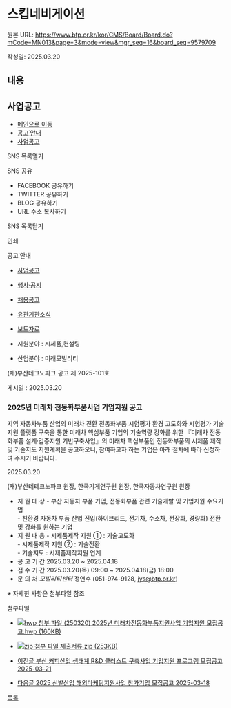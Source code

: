 # 스킵네비게이션

원본 URL: https://www.btp.or.kr/kor/CMS/Board/Board.do?mCode=MN013&page=3&mode=view&mgr_seq=16&board_seq=9579709

작성일: 2025.03.20

## 내용

## 사업공고

  * [메인으로 이동](/kor/Main.do)
  * [공고˙안내](/kor/CMS/Board/Board.do?mCode=MN013)
  * [사업공고](/kor/CMS/Board/Board.do?mCode=MN013)



SNS 목록열기

SNS 공유

  * FACEBOOK 공유하기
  * TWITTER 공유하기
  * BLOG 공유하기
  * URL 주소 복사하기

SNS 목록닫기

인쇄

공고˙안내

  * [ 사업공고 ](/kor/CMS/Board/Board.do?mCode=MN013)
  * [ 행사·공지 ](/kor/CMS/Board/Board.do?mCode=MN018)
  * [ 채용공고 ](/kor/CMS/Board/Board.do?mCode=MN086)
  * [ 유관기관소식 ](/kor/CMS/Board/Board.do?mCode=MN019)
  * [ 보도자료 ](/kor/CMS/Board/Board.do?mCode=MN103)



  * 지원분야 : 시제품,컨설팅
  * 산업분야 : 미래모빌리티



(재)부산테크노파크 공고 제 2025-101호

게시일 : 2025.03.20

###  2025년 미래차 전동화부품사업 기업지원 공고 

지역 자동차부품 산업의 미래차 전환 전동화부품 시험평가 환경 고도화와 시험평가 기술지원 플랫폼 구축을 통한 미래차 핵심부품 기업의 기술역량 강화를 위한 『미래차 전동화부품 설계·검증지원 기반구축사업』의 미래차 핵심부품인 전동화부품의 시제품 제작 및 기술지도 지원계획을 공고하오니, 참여하고자 하는 기업은 아래 절차에 따라 신청하여 주시기 바랍니다.

2025.03.20

(재)부산테테크노파크 원장, 한국기계연구원 원장, 한국자동차연구원 원장

  * 지 원 대 상 \- 부산 자동차 부품 기업, 전동화부품 관련 기술개발 및 기업지원 수요기업  
\- 친환경 자동차 부품 산업 진입(하이브리드, 전기차, 수소차, 전장화, 경량화) 전환 및 강화를 원하는 기업
  * 지 원 내 용 \- 시제품제작 지원 ① : 기술고도화  
\- 시제품제작 지원 ② : 기술전환   
\- 기술지도 : 시제품제작지원 연계
  * 공 고 기 간 2025.03.20 ~ 2025.04.18
  * 접 수 기 간 2025.03.20(목) 09:00 ~ 2025.04.18(금) 18:00
  * 문 의 처 _모빌리티센터_ 정연수 (051-974-9128, jys@btp.or.kr) 



※ 자세한 사항은 첨부파일 참조

첨부파일

  * [ ![hwp 첨부 파일](/resources/_Img/Board/default/ico_hwp.gif) (250320) 2025년 미래차전동화부품지원사업 기업지원 모집공고.hwp (160KB)  ](/kor/ajx_json/UploadMgr/downloadRun.do?qcode=Qm9hcmQsMjgzODcsWQ== "새창내려받기")
  * [ ![zip 첨부 파일](/resources/_Img/Board/default/ico_zip.gif) 제출서류.zip (253KB)  ](/kor/ajx_json/UploadMgr/downloadRun.do?qcode=Qm9hcmQsMjgzODgsWQ== "새창내려받기")



  * [ 이전글 부산 커피산업 생태계 R&D 클러스트 구축사업 기업지원 프로그램 모집공고 2025-03-21  ](?mode=view&board_seq=9579719&mgr_seq=16&mCode=MN013&page=3)
  * [ 다음글 2025 신발산업 해외마케팅지원사업 참가기업 모집공고 2025-03-18  ](?mode=view&board_seq=9579699&mgr_seq=16&mCode=MN013&page=3)



[ 목록 ](?mCode=MN013&page=3&mgr_seq=16&mode=list&mgr_seq=16)
